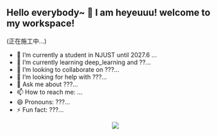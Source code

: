 ## Hello everybody~ 👋 I am heyeuuu! welcome to my workspace!
(正在施工中...)

- 🔭 I’m currently a student in NJUST until 2027.6 ...
- 🌱 I’m currently learning deep_learning and ??...
- 👯 I’m looking to collaborate on ???...
- 🤔 I’m looking for help with ???...
- 💬 Ask me about ???...
- 📫 How to reach me: ...
- 😄 Pronouns: ???...
- ⚡ Fun fact: ???...

<div align="center">
    <img  src="https://github-readme-stats.vercel.app/api/top-langs/?username=heyeuu&layout=compact" />
</div>
